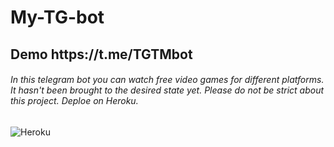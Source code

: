 # My-TG-bot
<h2 aling="center"> Demo https://t.me/TGTMbot </h2>

 <div>
   <h6> In this telegram bot you can watch free video games for different platforms. It hasn't been brought to the desired state yet. Please do not be strict about this project. Deploe on Heroku.
   </h6>
 </div>
  
  ![Heroku](https://img.shields.io/badge/Heroku-20232A?style=for-the-badge&logo=Heroku)

